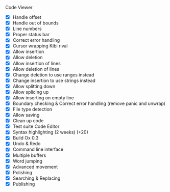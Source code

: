 Code Viewer
- [X] Handle offset
- [X] Handle out of bounds
- [X] Line numbers
- [X] Proper status bar
- [X] Correct error handling
- [X] Cursor wrapping
Kibi rival
- [X] Allow insertion
- [X] Allow deletion
- [X] Allow insertion of lines
- [X] Allow deletion of lines
- [X] Change deletion to use ranges instead
- [X] Change insertion to use strings instead
- [X] Allow splitting down
- [X] Allow splicing up
- [X] Allow inserting on empty line
- [X] Boundary checking & Correct error handling (remove panic and unwrap)
- [X] File type detection
- [X] Allow saving
- [X] Clean up code
- [X] Test suite
Code Editor
- [X] Syntax highlighting (2 weeks) (+20)
- [X] Build Ox 0.3
- [X] Undo & Redo
- [X] Command line interface
- [X] Multiple buffers
- [X] Word jumping
- [X] Advanced movement
- [X] Polishing
- [X] Searching & Replacing
- [X] Publishing
